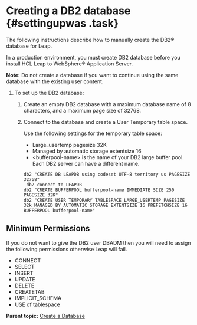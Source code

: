 # Creating a DB2 database {#settingupwas .task}

The following instructions describe how to manually create the DB2® database for Leap.

In a production environment, you must create DB2 database before you install HCL Leap to WebSphere® Application Server.

**Note:** Do not create a database if you want to continue using the same database with the existing user content.

1.  To set up the DB2 database:

    1.  Create an empty DB2 database with a maximum database name of 8 characters, and a maximum page size of 32768.

    2.  Connect to the database and create a User Temporary table space.

        Use the following settings for the temporary table space:

        -   Large\_usertemp pagesize 32K
        -   Managed by automatic storage extentsize 16
        -   <bufferpool-name\> is the name of your DB2 large buffer pool. Each DB2 server can have a different name.
        ```
        db2 "CREATE DB LEAPDB using codeset UTF-8 territory us PAGESIZE 32768"
         db2 connect to LEAPDB
        db2 "CREATE BUFFERPOOL bufferpool-name IMMEDIATE SIZE 250 PAGESIZE 32K"
        db2 "CREATE USER TEMPORARY TABLESPACE LARGE_USERTEMP PAGESIZE 32k MANAGED BY AUTOMATIC STORAGE EXTENTSIZE 16 PREFETCHSIZE 16 BUFFERPOOL bufferpool-name"
        ```

## Minimum Permissions

If you do not want to give the DB2 user DBADM then you will need to assign the following permissions otherwise Leap will fail.

- CONNECT
- SELECT
- INSERT
- UPDATE
- DELETE
- CREATETAB
- IMPLICIT_SCHEMA
- USE of tablespace



**Parent topic:** [Create a Database](in_create_db.md)

